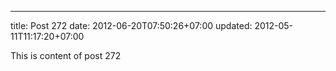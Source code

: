 ---
title: Post 272
date: 2012-06-20T07:50:26+07:00
updated: 2012-05-11T11:17:20+07:00

This is content of post 272